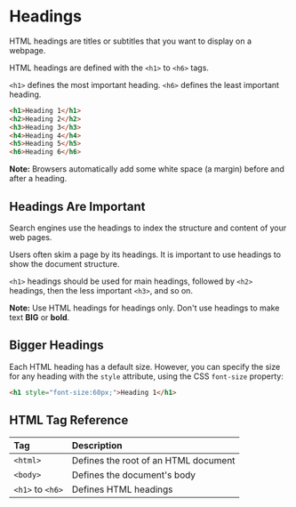 # Headings

HTML headings are titles or subtitles that you want to display on a webpage.

HTML headings are defined with the `<h1>` to `<h6>` tags.

`<h1>` defines the most important heading. `<h6>` defines the least important heading.

```html
<h1>Heading 1</h1>
<h2>Heading 2</h2>
<h3>Heading 3</h3>
<h4>Heading 4</h4>
<h5>Heading 5</h5>
<h6>Heading 6</h6>
```

**Note:** Browsers automatically add some white space (a margin) before and after a heading.

## Headings Are Important

Search engines use the headings to index the structure and content of your web pages.

Users often skim a page by its headings. It is important to use headings to show the document structure.

`<h1>` headings should be used for main headings, followed by `<h2>` headings, then the less important `<h3>`, and so on.

**Note:** Use HTML headings for headings only. Don't use headings to make text **BIG** or **bold**.

## Bigger Headings

Each HTML heading has a default size. However, you can specify the size for any heading with the `style` attribute, using the CSS `font-size` property:

```html
<h1 style="font-size:60px;">Heading 1</h1>
```

## HTML Tag Reference

|Tag|Description|
|:-|:-|
|`<html>`|Defines the root of an HTML document|
|`<body>`|Defines the document's body|
|`<h1>` to `<h6>`|Defines HTML headings|
